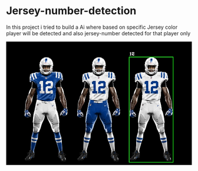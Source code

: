 # Jersey-number-detection
In this project i tried to build a Ai where based on specific Jersey color player will be detected and also jersey-number detected for that player only

![alt text](./output_image.jpg?raw=true "Output Image")
